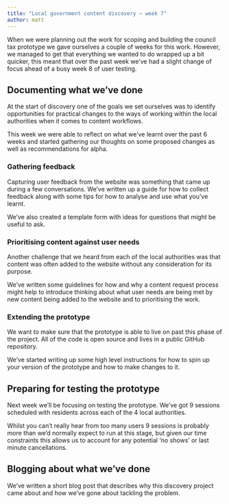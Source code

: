 ```yaml
---
title: "Local government content discovery – week 7"
author: matt
---
```

When we were planning out the work for scoping and building the council tax prototype we gave ourselves a couple of weeks for this work. However, we managed to get that everything we wanted to do wrapped up a bit quicker, this meant that over the past week we’ve had a slight change of focus ahead of a busy week 8 of user testing. 

## Documenting what we’ve done

At the start of discovery one of the goals we set ourselves was to identify opportunities for practical changes to the ways of working within the local authorities when it comes to content workflows. 

This week we were able to reflect on what we’ve learnt over the past 6 weeks and started gathering our thoughts on some proposed changes as well as recommendations for alpha. 

### Gathering feedback

Capturing user feedback from the website was something that came up during a few conversations. We’ve written up a guide for how to collect feedback along with some tips for how to analyse and use what you’ve learnt.

We’ve also created a template form with ideas for questions that might be useful to ask. 

### Prioritising content against user needs

Another challenge that we heard from each of the local authorities was that content was often added to the website without any consideration for its purpose. 

We’ve written some guidelines for how and why a content request process might help to introduce thinking about what user needs are being met by new content being added to the website and to prioritising the work. 

### Extending the prototype

We want to make sure that the prototype is able to live on past this phase of the project. All of the code is open source and lives in a public GitHub repository. 

We’ve started writing up some high level instructions for how to spin up your version of the prototype and how to make changes to it.

## Preparing for testing the prototype 

Next week we’ll be focusing on testing the prototype. We’ve got 9 sessions scheduled with residents across each of the 4 local authorities. 

Whilst you can’t really hear from too many users 9 sessions is probably more than we’d normally expect to run at this stage, but given our time constraints this allows us to account for any potential ‘no shows’ or last minute cancellations. 

## Blogging about what we’ve done

We’ve written a short blog post that describes why this discovery project came about and how we’ve gone about tackling the problem.


